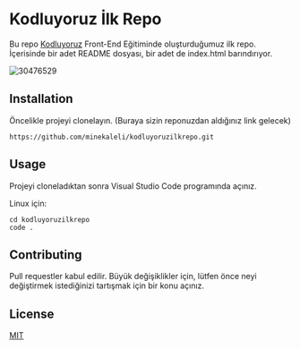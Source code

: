 # Kodluyoruz İlk Repo
Bu repo [Kodluyoruz](Kodluyoruz) Front-End Eğitiminde oluşturduğumuz ilk repo. İçerisinde bir adet README dosyası, bir adet de index.html barındırıyor.

![30476529](https://github.com/user-attachments/assets/b6788cb4-f8dc-4550-b449-dfa3c63a13a3)

## Installation
Öncelikle projeyi clonelayın. (Buraya sizin reponuzdan aldığınız link gelecek)
```
https://github.com/minekaleli/kodluyoruzilkrepo.git
```
## Usage

Projeyi cloneladıktan sonra Visual Studio Code programında açınız.

Linux için:
```
cd kodluyoruzilkrepo
code .
```
## Contributing
Pull requestler kabul edilir. Büyük değişiklikler için, lütfen önce neyi değiştirmek istediğinizi tartışmak için bir konu açınız.

## License
[MIT](MIT)

